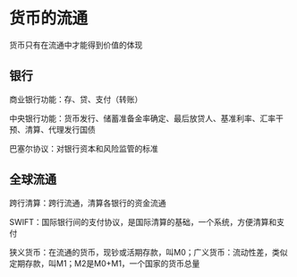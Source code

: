 # 货币的流通

货币只有在流通中才能得到价值的体现

## 银行

商业银行功能：存、贷、支付（转账）

中央银行功能：货币发行、储蓄准备金率确定、最后放贷人、基准利率、汇率干预、清算、代理发行国债

巴塞尔协议：对银行资本和风险监管的标准

## 全球流通


跨行清算：跨行流通，清算各银行的资金流通

SWIFT：国际银行间的支付协议，是国际清算的基础，一个系统，方便清算和支付

狭义货币：在流通的货币，现钞或活期存款，叫M0；广义货币：流动性差，类似定期存款，叫M1；M2是M0+M1，一个国家的货币总量




